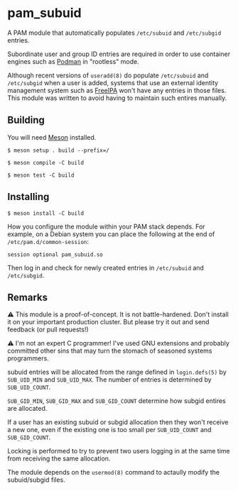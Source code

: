 pam_subuid
==========

A PAM module that automatically populates `/etc/subuid` and `/etc/subgid` entries.

Subordinate user and group ID entries are required in order to use container
engines such as [Podman](https://podman.io/) in "rootless" mode.

Although recent versions of `useradd(8)` do populate `/etc/subuid` and
`/etc/subgid` when a user is added, systems that use an external identity
management system such as [FreeIPA](https://www.freeipa.org/) won't have any
entries in those files. This module was written to avoid having to maintain
such entires manually.

Building
--------

You will need [Meson](https://mesonbuild.com/) installed.

```
$ meson setup . build --prefix=/

$ meson compile -C build

$ meson test -C build 
```

Installing
----------

```
$ meson install -C build
```

How you configure the module within your PAM stack depends. For example, on a
Debian system you can place the following at the end of
`/etc/pam.d/common-session`:

```
session optional pam_subuid.so
```

Then log in and check for newly created entries in `/etc/subuid` and
`/etc/subgid`.

Remarks
-------

⚠️ This module is a proof-of-concept. It is not battle-hardened. Don't install
it on your important production cluster. But please try it out and send
feedback (or pull requests!)

⚠️ I'm not an expert C programmer! I've used GNU extensions and probably
committed other sins that may turn the stomach of seasoned systems programmers.

subuid entries will be allocated from the range defined in `login.defs(5)` by
`SUB_UID_MIN` and `SUB_UID_MAX`. The number of entries is determined by
`SUB_UID_COUNT`.

`SUB_GID_MIN`, `SUB_GID_MAX` and `SUB_GID_COUNT` determine how subgid entires
are allocated.

If a user has an existing subuid or subgid allocation then they won't receive a
new one, even if the existing one is too small per `SUB_UID_COUNT` and
`SUB_GID_COUNT`.

Locking is performed to try to prevent two users logging in at the same time
from receiving the same allocation.

The module depends on the `usermod(8)` command to actaully modify the
subuid/subgid files.

